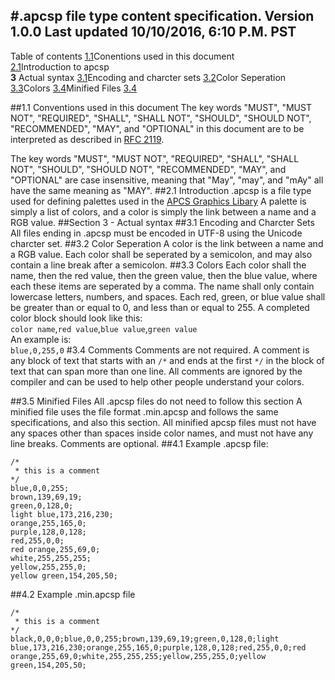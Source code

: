 #.apcsp file type content specification.
Version 1.0.0
Last updated 10/10/2016, 6:10 P.M. PST
---
Table of contents
[1.1](#11-conventions-used-in-this-document)Conentions used in this document<br>
[2.1](#21-introduction)Introduction to apcsp<br>
**3** Actual syntax
[3.1]()Encoding and charcter sets
[3.2]()Color Seperation
[3.3]()Colors
[3.4]()Minified Files
[3.4]()

##1.1 Conventions used in this document
The key words "MUST", "MUST NOT", "REQUIRED", "SHALL", "SHALL
NOT", "SHOULD", "SHOULD NOT", "RECOMMENDED",  "MAY", and
"OPTIONAL" in this document are to be interpreted as described in
[RFC 2119](https://tools.ietf.org/html/rfc2119).

The key words "MUST", "MUST NOT", "REQUIRED", "SHALL", "SHALL
NOT", "SHOULD", "SHOULD NOT", "RECOMMENDED",  "MAY", and
"OPTIONAL" are case insensitive, meaning that "May", "may", and "mAy" all have the same meaning as "MAY".
##2.1 Introduction
.apcsp is a file type used for defining palettes used in the [APCS Graphics Libary](apcs.io)
A palette is simply a list of colors, and a color is simply the link between a name and a RGB value.
##Section 3 - Actual syntax
##3.1 Encoding and Charcter Sets
All files ending in .apcsp must be encoded in UTF-8 using the Unicode charcter set.
##3.2 Color Seperation
A color is the link between a name and a RGB value. Each color shall be seperated by a semicolon, and may also contain a line break after a semicolon.
##3.3 Colors
Each color shall the name, then the red value, then the green value, then the blue value, where each these items are seperated by a comma. The name shall only contain lowercase letters, numbers, and spaces. Each red, green, or blue value shall be greater than or equal to 0, and less than or equal to 255. A completed color block should look like this:<br>
`color name`,`red value`,`blue value`,`green value`<br>
An example is:<br>
`blue,0,255,0`
#3.4 Comments
Comments are not required.
A comment is any block of text that starts with an `/*` and ends at the first `*/` in the block of text that can span more than one line. All comments are ignored by the compiler and can be used to help other people understand your colors.

##3.5 Minified Files
All .apcsp files do not need to follow this section
A minified file uses the file format .min.apcsp and follows the same specifications, and also this section.
All minified apcsp files must not have any spaces other than spaces inside color names, and must not have any line breaks. Comments are optional.
##4.1 Example .apcsp file:
```
/*
 * this is a comment
*/
blue,0,0,255;
brown,139,69,19;
green,0,128,0;
light blue,173,216,230;
orange,255,165,0;
purple,128,0,128;
red,255,0,0;
red orange,255,69,0;
white,255,255,255;
yellow,255,255,0;
yellow green,154,205,50;
```
##4.2 Example .min.apcsp file
```
/*
 * this is a comment
*/
black,0,0,0;blue,0,0,255;brown,139,69,19;green,0,128,0;light blue,173,216,230;orange,255,165,0;purple,128,0,128;red,255,0,0;red orange,255,69,0;white,255,255,255;yellow,255,255,0;yellow green,154,205,50;
```
